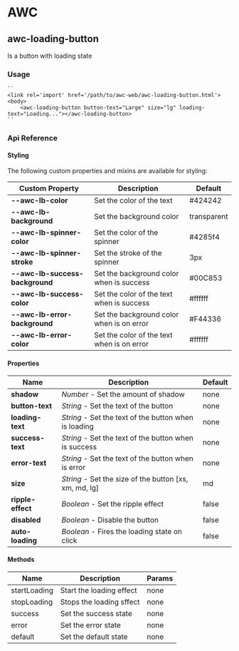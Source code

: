 # AWC
## awc-loading-button
Is a button with loading state

### Usage
    ``
    <link rel='import' href='/path/to/awc-web/awc-loading-button.html'>
    <body>
        <awc-loading-button button-text="Large" size="lg" loading-text="Loading..."></awc-loading-button>
    ``

### Api Reference
#### Styling
The following custom properties and mixins are available for styling:

| Custom Property | Description | Default |
| ----------------|-------------|---------|
| **--awc-lb-color** | Set the color of the text | #424242 |
| **--awc-lb-background** | Set the background color | transparent |
| **--awc-lb-spinner-color** | Set the color of the spinner | #4285f4 |
| **--awc-lb-spinner-stroke** | Set the stroke of the spinner | 3px |
| **--awc-lb-success-background** | Set the background color when is success | #00C853 |
| **--awc-lb-success-color** | Set the color of the text when is success | #ffffff |
| **--awc-lb-error-background** | Set the background color when is on error | #F44336 |
| **--awc-lb-error-color** | Set the color of the text when is on error | #ffffff |

#### Properties
| Name    | Description   | Default |
| --------|---------|---------|
| **shadow** | *Number* - Set the amount of shadow | none |
| **button-text** | *String* - Set the text of the button | none |
| **loading-text** | *String* - Set the text of the button when is loading | none |
| **success-text** | *String* - Set the text of the button when is success | none |
| **error-text** | *String* - Set the text of the button when is error | none |
| **size** | *String* - Set the size of the button [xs, xm, md, lg] | md |
| **ripple-effect** | *Boolean* - Set the ripple effect | false |
| **disabled** | *Boolean* - Disable the button | false |
| **auto-loading** | *Boolean* - Fires the loading state on click | false |

#### Methods
| Name | Description | Params |
| -----|-------------|--------|
| startLoading | Start the loading effect | none |
| stopLoading | Stops the loading sffect | none |
| success | Set the success state | none |
| error | Set the error state | none |
| default | Set the default state | none |
